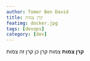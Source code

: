 ```yaml
---
author: Tomer Ben David
title: קרן צמות
featimg: docker.jpg
tags: [devops]
category: [dev]
---
```

**קרן צמות** 
צמות קרן כן קרן זה צמות
